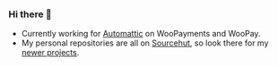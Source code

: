 ### Hi there 👋

<!--
**reykjalin/reykjalin** is a ✨ _special_ ✨ repository because its `README.md` (this file) appears on your GitHub profile.

Here are some ideas to get you started:

- 🔭 I’m currently working on ...
- 🌱 I’m currently learning ...
- 👯 I’m looking to collaborate on ...
- 🤔 I’m looking for help with ...
- 💬 Ask me about ...
- 📫 How to reach me: ...
- 😄 Pronouns: ...
- ⚡ Fun fact: ...
-->

- Currently working for [Automattic](https://automattic.com) on WooPayments and WooPay.
- My personal repositories are all on [Sourcehut](https://git.sr.ht), so look there for my [newer projects](https://www.thorlaksson.com/projects).
